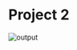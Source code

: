 # Project 2
![output](https://user-images.githubusercontent.com/110087385/208141653-621035e2-40d8-4aae-a3a4-c64cdd441ea2.png)